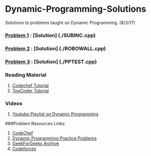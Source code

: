 # Dynamic-Programming-Solutions
Solutions to problems taught on Dynamic Programming. (8/3/17)

### [Problem 1](https://www.codechef.com/problems/SUBINC) :  [Solution] (./SUBINC.cpp)

### [Problem 2](https://www.codechef.com/problems/ROBOWALL) : [Solution] (./ROBOWALL.cpp)

### [Problem 3](https://www.codechef.com/problems/PPTEST) : [Solution] (./PPTEST.cpp)

### Reading Material

  1. [Codechef Tutorial](https://www.codechef.com/wiki/tutorial-dynamic-programming)
  2. [TopCoder Tutorial](https://www.topcoder.com/community/data-science/data-science-tutorials/dynamic-programming-from-novice-to-advanced/)

### Videos
  1. [Youtube Playlist on Dynamic Programming](https://www.youtube.com/playlist?list=PLfMspJ0TLR5HRFu2kLh3U4mvStMO8QURm)
  


###Problem Resources Links:
  1. [CodeChef](https://www.codechef.com/tags/problems/dp)
  2. [Dynamic Programming Practice Problems](https://people.cs.clemson.edu/~bcdean/dp_practice/)
  3. [GeekForGeeks Archive](http://www.geeksforgeeks.org/category/algorithm/dynamic-programming/)
  4. [Codeforces](http://codeforces.com/blog/entry/325)
  
